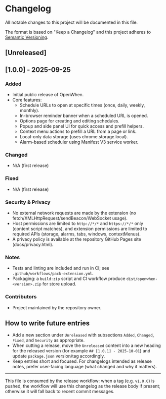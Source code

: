 # Changelog

All notable changes to this project will be documented in this file.

The format is based on "Keep a Changelog" and this project adheres to
[Semantic Versioning](https://semver.org/).

## [Unreleased]

## [1.0.0] - 2025-09-25

### Added
- Initial public release of OpenWhen.
- Core features:
  - Schedule URLs to open at specific times (once, daily, weekly, monthly).
  - In-browser reminder banner when a scheduled URL is opened.
  - Options page for creating and editing schedules.
  - Popup and side panel UI for quick access and prefill helpers.
  - Context menu actions to prefill a URL from a page or link.
  - Local-only data storage (uses chrome.storage.local).
  - Alarm-based scheduler using Manifest V3 service worker.

### Changed
- N/A (first release)

### Fixed
- N/A (first release)

### Security & Privacy
- No external network requests are made by the extension (no fetch/XMLHttpRequest/sendBeacon/WebSocket usage).
- Host permissions are limited to `http://*/*` and `https://*/*` only (content script matches), and extension permissions are limited to required APIs (storage, alarms, tabs, windows, contextMenus).
- A privacy policy is available at the repository GitHub Pages site (docs/privacy.html).

### Notes
- Tests and linting are included and run in CI; see `.github/workflows/pack-extension.yml`.
- Packaging: a `build:zip` script and CI workflow produce `dist/openwhen-<version>.zip` for store upload.

### Contributors
- Project maintained by the repository owner.


## How to write future entries

- Add a new section under `Unreleased` with subsections `Added`, `Changed`, `Fixed`, and `Security` as appropriate.
- When cutting a release, move the `Unreleased` content into a new heading for the released version (for example `## [1.0.1] - 2025-10-01`) and update `package.json` version/tag accordingly.
- Keep entries short and focused. For changelogs intended as release notes, prefer user-facing language (what changed and why it matters).

---

This file is consumed by the release workflow: when a tag (e.g. `v1.0.0`) is pushed, the workflow will use this changelog as the release body if present; otherwise it will fall back to recent commit messages.

